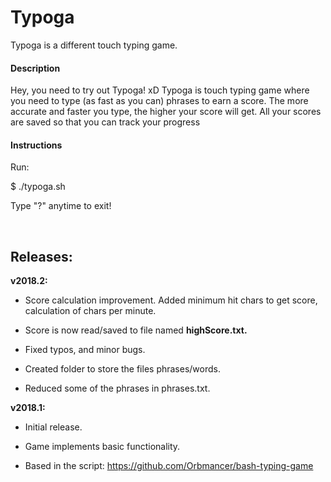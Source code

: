 Typoga
======

Typoga is a different touch typing game.

#### Description

Hey, you need to try out Typoga! xD Typoga is touch typing game where you need
to type (as fast as you can) phrases to earn a score. The more accurate and
faster you type, the higher your score will get. All your scores are saved so
that you can track your progress

#### Instructions

Run:

\$ ./typoga.sh

Type "?" anytime to exit!

 

Releases:
---------

**v2018.2:**

-   Score calculation improvement. Added minimum hit chars to get score,
    calculation of chars per minute.

-   Score is now read/saved to file named **highScore.txt.**

-   Fixed typos, and minor bugs.

-   Created folder to store the files phrases/words.

-   Reduced some of the phrases in phrases.txt.

**v2018.1:**

-   Initial release.

-   Game implements basic functionality.

-   Based in the script: https://github.com/Orbmancer/bash-typing-game
